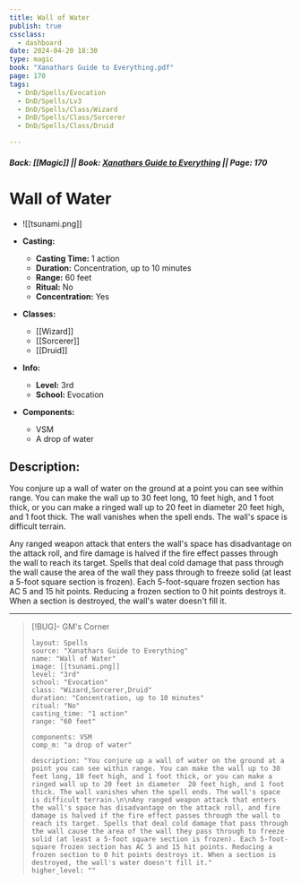 ```yaml
---
title: Wall of Water
publish: true
cssclass:
  - dashboard
date: 2024-04-20 18:30
type: magic
book: "Xanathars Guide to Everything.pdf"
page: 170
tags:
  - DnD/Spells/Evocation
  - DnD/Spells/Lv3
  - DnD/Spells/Class/Wizard
  - DnD/Spells/Class/Sorcerer
  - DnD/Spells/Class/Druid

---
```


##### Back: [[Magic]] || Book: [Xanathars Guide to Everything](https://drive.google.com/drive/folders/1O5bhpYizcIT5xxAoLOuzCRht_PVS7VSG?usp=sharing) || Page: 170

# Wall of Water
- ![[tsunami.png]]
- **Casting:**
    - **Casting Time:** 1 action
    - **Duration:** Concentration, up to 10 minutes
    - **Range:** 60 feet
    - **Ritual:** No
    - **Concentration:** Yes
- **Classes:**
    - [[Wizard]]
    - [[Sorcerer]]
    - [[Druid]]

- **Info:**
    - **Level:** 3rd
    - **School:** Evocation
- **Components:**
    - VSM
    - A drop of water

## Description:
You conjure up a wall of water on the ground at a point you can see within range. You can make the wall up to 30 feet long, 10 feet high, and 1 foot thick, or you can make a ringed wall up to 20 feet in diameter  20 feet high, and 1 foot thick. The wall vanishes when the spell ends. The wall's space is difficult terrain.

Any ranged weapon attack that enters the wall's space has disadvantage on the attack roll, and fire damage is halved if the fire effect passes through the wall to reach its target. Spells that deal cold damage that pass through the wall cause the area of the wall they pass through to freeze solid (at least a 5-foot square section is frozen). Each 5-foot-square frozen section has AC 5 and 15 hit points. Reducing a frozen section to 0 hit points destroys it. When a section is destroyed, the wall's water doesn't fill it.



---

> [!BUG]- GM's Corner
>
> ```statblock
> layout: Spells
> source: "Xanathars Guide to Everything"
> name: "Wall of Water"
> image: [[tsunami.png]]
> level: "3rd"
> school: "Evocation"
> class: "Wizard,Sorcerer,Druid"
> duration: "Concentration, up to 10 minutes"
> ritual: "No"
> casting_time: "1 action"
> range: "60 feet"
>
> components: VSM
> comp_m: "a drop of water"
>
> description: "You conjure up a wall of water on the ground at a point you can see within range. You can make the wall up to 30 feet long, 10 feet high, and 1 foot thick, or you can make a ringed wall up to 20 feet in diameter  20 feet high, and 1 foot thick. The wall vanishes when the spell ends. The wall's space is difficult terrain.\n\nAny ranged weapon attack that enters the wall's space has disadvantage on the attack roll, and fire damage is halved if the fire effect passes through the wall to reach its target. Spells that deal cold damage that pass through the wall cause the area of the wall they pass through to freeze solid (at least a 5-foot square section is frozen). Each 5-foot-square frozen section has AC 5 and 15 hit points. Reducing a frozen section to 0 hit points destroys it. When a section is destroyed, the wall's water doesn't fill it."
> higher_level: ""
> ```
